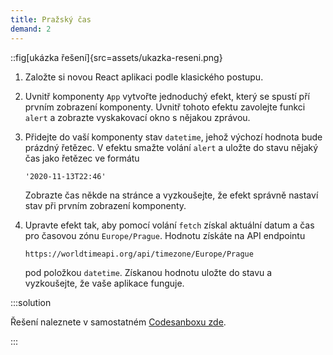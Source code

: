 ```yaml
---
title: Pražský čas
demand: 2
---
```


::fig[ukázka řešení]{src=assets/ukazka-reseni.png}

1. Založte si novou React aplikaci podle klasického postupu.
1. Uvnitř komponenty `App` vytvořte jednoduchý efekt, který se spustí pří prvním zobrazení komponenty. Uvnitř tohoto efektu zavolejte funkci `alert` a zobrazte vyskakovací okno s nějakou zprávou.
1. Přidejte do vaší komponenty stav `datetime`, jehož výchozí hodnota bude prázdný řetězec. V efektu smažte volání `alert` a uložte do stavu nějaký čas jako řetězec ve formátu

   ```
   '2020-11-13T22:46'
   ```

   Zobrazte čas někde na stránce a vyzkoušejte, že efekt správně nastaví stav při prvním zobrazení komponenty.

1. Upravte efekt tak, aby pomocí volání `fetch` získal aktuální datum a čas pro časovou zónu `Europe/Prague`. Hodnotu získáte na API endpointu

   ```text
   https://worldtimeapi.org/api/timezone/Europe/Prague
   ```

   pod položkou `datetime`. Získanou hodnotu uložte do stavu a vyzkoušejte, že vaše aplikace funguje.

:::solution

Řešení naleznete v samostatném [Codesanboxu zde](https://codesandbox.io/s/da-web-prazsky-cas-8n3ruv?file=/src/App.jsx).

:::
